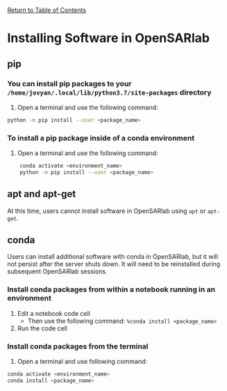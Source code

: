 [Return to Table of Contents](../user.md)

# Installing Software in OpenSARlab

## pip
### You can install pip packages to your `/home/jovyan/.local/lib/python3.7/site-packages` directory
1. Open a terminal and use the following command:

```bash
python -m pip install --user <package_name>
```
    
### To install a pip package inside of a conda environment
1. Open a terminal and use the following command:

```bash
    conda activate <environment_name>
    python -m pip install --user <package_name>
```   

## apt and apt-get
At this time, users cannot install software in OpenSARlab using `apt` or `apt-get`.

## conda
<!--  The overall sentiment of the paragraph is wrong. You can add software to the conda env that will persist. What will not persist is adding software to the system base env - which users shouldn't really care about anyway. So why even mention that?  -->

Users can install additional software with conda in OpenSARlab, but it will not persist after the server shuts down. It will need to be reinstalled during subsequent OpenSARlab sessions. 

### Install conda packages from within a notebook running in an environment
1. Edit a notebook code cell
    - Then use the following command: `%conda install <package_name>`
1. Run the code cell

### Install conda packages from the terminal
1. Open a terminal and use following command:

```bash
conda activate <environment_name>
conda install <package_name>
```